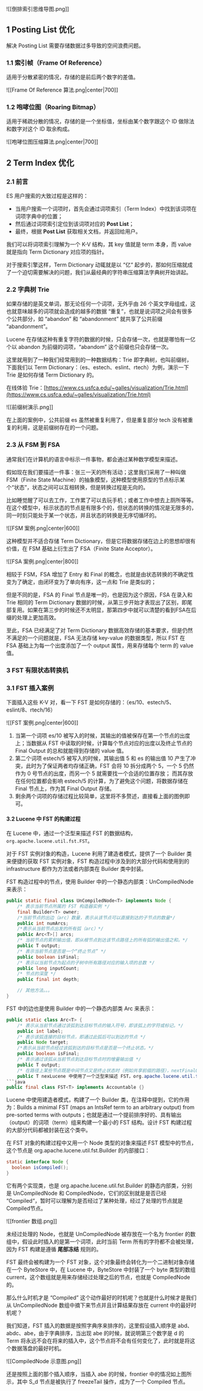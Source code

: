 ![[倒排索引思维导图.png]]
## 1 Posting List 优化

解决 Posting List 需要存储数据过多导致的空间浪费问题。

### 1.1 索引帧（Frame Of Reference）

适用于分散紧密的情况，存储的是前后两个数字的差值。

![[Frame Of Reference 算法.png|center|700]]

### 1.2 咆哮位图（Roaring Bitmap）

适用于稀疏分散的情况，存储的是一个坐标值，坐标由某个数字跟这个 ID 做除法和数字对这个 ID 取余构成。

![[咆哮位图压缩算法.png|center|700]]

## 2 Term Index 优化

### 2.1 前言

ES 用户搜索的大致过程是这样的：

- 当用户搜索一个词项时，首先会通过词项索引（Term Index）中找到该词项在词项字典中的位置；
- 然后通过词项索引定位到该词项对应的 **Post List**；
- 最终，根据 **Post List** 获取相关文档，并返回给用户。

我们可以将词项索引理解为一个 K-V 结构，其 key 值就是 term 本身，而 value 就是指向 Term Dictionary 对应项的指针。

对于搜索引擎这样，Term Dictionary 动辄就是以 “亿“ 起步的，那如何压缩就成了一个迫切需要解决的问题，我们从最经典的字符串压缩算法字典树开始讲起。

### 2.2 字典树 Trie

如果存储的是英文单词，那无论任何一个词项，无外乎由 26 个英文字母组成，这也就意味越多的词项就会造成的越多的数据 “重复”，也就是说词项之间会有很多个公共部分，如 “abandon” 和 “abandonment” 就共享了公共前缀 “abandonment”。

Lucene 在存储这种有重复字符的数据的时候，只会存储一次，也就是哪怕有一亿个以 abandon 为前缀的词项，“abandom” 这个前缀也只会存储一次。

这里就用到了一种我们经常用到的一种数据结构：Trie 即字典树，也叫前缀树，下面我们以 Term Dictionary：（es、estech、eslint、rtech）为例，演示一下 Trie 是如何存储 Term Dictionary 的。

在线体验 Trie：[https://www.cs.usfca.edu/~galles/visualization/Trie.html](https://www.cs.usfca.edu/~galles/visualization/Trie.html)

![[前缀树演示.png]]

在上面的案例中，公共前缀 es 虽然被重复利用了，但是重复部分 tech 没有被重复的利用，这是前缀树存在的一个问题。
### 2.3 从 FSM 到 FSA

通常我们在计算机的语言中标示一件事物，都会通过某种数学模型来描述。

假如现在我们要描述一件事：张三一天的所有活动；这里我们采用了一种叫做 FSM（Finite State Machine）的抽象模型，这种模型使用原型的节点标示某个“状态”，状态之间可以互相转换，但是转换过程是无向的。

比如睡觉醒了可以去工作，工作累了可以去玩手机；或者工作中想去上厕所等等。在这个模型中，标示状态的节点是有限多个的，但状态的转换的情况是无限多的，同一时刻只能处于某一个状态，并且状态的转换是无序切循环的。

![[FSM 案例.png|center|600]]

这种模型并不适合存储 Term Dictionary，但是它将数据存储在边上的思想却很有价值，在 FSM 基础上衍生出了 FSA（Finite State Acceptor）。

![[FSA 案例.png|center|800]]

相较于 FSM，FSA 增加了 Entry 和 Final 的概念，也就是由状态转换的不确定性变为了确定，由闭环变为了单向有序，这一点和 Trie 是类似的；

但是不同的是，FSA 的 Final 节点是唯一的，也是因为这个原因，FSA 在录入和 Trie 相同的 Term Dictionary 数据的时候，从第三步开始才表现出了区别，即尾部复用。如果在第三步的时候还不太明显，那第四步中就可以清楚的看到FSA在后缀的处理上更加高效。

至此，FSA 已经满足了对 Term Dictionary 数据高效存储的基本要求，但是仍然不满足的一个问题就是，FSA 无法存储 key-value 的数据类型，所以 FST 在 FSA 基础上为每一个出度添加了一个 output 属性，用来存储每个 term 的 value 值。

### 3 FST 有限状态转换机
### 3.1 FST 插入案例

下面插入这些 K-V 对，看一下 FST 是如何存储的：（es/10、estech/5、eslint/8、rtech/16）

![[FST 案例.png|center|600]]

1. 当第一个词项 es/10 被写入的时候，其输出的值被保存在第一个节点的出度上；当数据从 FST 中读取的时候，计算每个节点对应的出度以及终止节点的 Final Output 的总和就能得到存储的 value 值。
2. 第二个词项 estech/5 被写入的时候，其输出值 5 和 es 的输出值 10 产生了冲突，此时为了保证两者均存储正确，FST 会将 10 拆分成两个 5，一个 5 仍然作为 0 号节点的出度，而另一个 5 就需要找一个合适的位置存放；
   而其存放在任何位置都会影响 estech/5 的计算，为了避免这个问题，将数据存储在 Final 节点上，作为其 Final Output 存储。
3. 剩余两个词项的存储过程比较简单，这里将不多赘述，直接看上面的图例即可。

#### 3.2 Lucene 中 FST 的构建过程

在 Lucene 中，通过一个泛型来描述 FST 的数据结构，`org.apache.lucene.util.fst.FST`。

对于 FST 实例对象的构造，Lucene 利用了建造者模式，提供了一个 Builder 类来便捷的获取 FST 实例对象，FST 构造过程中涉及到的大部分代码和使用到的 infrastructure 都作为方法或者内部类在 Builder 类中封装。

FST 构造过程中的节点，使用 Builder 中的一个静态内部类：UnCompiledNode 来表示：

```java
public static final class UnCompiledNode<T> implements Node {  
	/* 表示当前节点所属的 FST 构造器实例 */
	final Builder<T> owner;  
	/*当前节点的出边（arc）数量，表示从该节点可以直接到达的子节点的数量*/
	public int numArcs;  
	/*表示从当前节点出发的所有弧（arc）*/
	public Arc<T>[] arcs;  
	/* 当前节点的累积输出值，即从根节点到达该节点路径上的所有弧的输出值之和。*/
	public T output;  
	/* 表示当前节点是否是一个“终止节点” */
	public boolean isFinal;  
	/* 表示以当前节点为起点的子树中所有路径对应的输入项的总数 */
	public long inputCount;  
	/* 节点的深度 */  
	public final int depth;

	// 其他方法。。。
}
```

FST 中的边也是使用 Builder 中的一个静态内部类 Arc 来表示：

```java
public static class Arc<T> {  
	/* 表示从当前节点通过该弧到达目标节点的输入符号，即该弧上的字符或标记。*/
	public int label; 
	/* 表示该弧连接的目标节点，即通过此弧后可以到达的节点 */
	public Node target;  
	/*表示从当前节点经过该弧到达的目标节点是否是一个终止状态。*/
	public boolean isFinal;  
	/* 表示通过该弧从当前节点到达目标节点时的增量输出值 */
	public T output;  
	/* 在路径上某些节点既是中间节点又是终止状态时（例如共享前缀的路径），nextFinalOutput 用于区分中间状态和终止状态的输出值。 */
	public T nexLucene 中使用了一个泛型来描述 FST，org.apache.lucene.util.fst.FST
```java
public final class FST<T> implements Accountable {}
```

Lucene 中使用建造者模式，构建了一个 Builder 类，在注释中提到，它的作用为：Builds a minimal FST (maps an IntsRef term to an arbitrary output) from pre-sorted terms with outputs；也就是通过一个提前排序好的、具有输出（output）的词项（term）组来构建一个最小的 FST 结构。设计 FST 构建过程的大部分代码都被封装在这个类中。

在 FST 对象的构建过程中又用一个 Node 类型的对象来描述 FST 模型中的节点，这个节点是 org.apache.lucene.util.fst.Builder 的内部接口：

```java
static interface Node {  
  boolean isCompiled();  
}
```

它有两个实现类，也是 org.apache.lucene.util.fst.Builder 的静态内部类，分别是 UnCompiledNode 和 CompiledNode，它们的区别就是是否已经 “Compiled“，暂时可以理解为是否经过了某种处理，经过了处理的节点就是 Compiled节点。


![[frontier 数组.png]]

未经过处理的 Node，也就是 UnCompiledNode 被存放在一个名为 frontier 的数组中，假设此时插入的是第一个词项，此时当前 Term 所有的字符都不会被处理，因为 FST 构建是遵循 **尾部冻结** 规则的。

FST 最终会被构建为一个 FST 对象，这个对象最终会转化为一个二进制对象存储在一个 ByteStore 中，在 Lucene 中，ByteStore 中封装了一个 byte 类型的数组 current，这个数组就是用来存储经过处理之后的节点，也就是 CompiledNode 的。

那么什么时机才是 “Compiled” 这个动作最好的时机呢？也就是什么时候才是我们从 UnCompiledNode 数组中摘下来节点并且计算结果存放在 current 中的最好时机呢？

我们知道，FST 插入的数据是按照字典序来排序的，这里假设插入顺序是 abd、abdc、abe，由于字典排序，当出现 abe 的时候，就说明第三个数字是 d 的 Term 将永远不会在将来的插入中，这个节点将不会有任何变化了，此时就是将这个数据落盘的最好时机。

![[CompiledNode 示意图.png]]

还是按照上面的那个插入顺序，当插入 abe 的时候，frontier 中的情况如上图所示，其中 S_d 节点是被执行了 freezeTail 操作，成为了一个 Compiled 节点。
